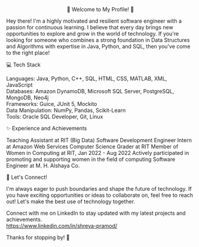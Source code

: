 <center>👋 Welcome to My Profile! 🚀</center>


Hey there! I'm a highly motivated and resilient software engineer with a passion for continuous learning. I believe that every day brings new opportunities to explore and grow in the world of technology. If you're looking for someone who combines a strong foundation in Data Structures and Algorithms with expertise in Java, Python, and SQL, then you've come to the right place!

💻 Tech Stack

Languages: Java, Python, C++, SQL, HTML, CSS, MATLAB, XML, JavaScript<br>
Databases: Amazon DynamoDB, Microsoft SQL Server, PostgreSQL, MongoDB, Neo4j<br>
Frameworks: Guice, JUnit 5, Mockito<br>
Data Manipulation: NumPy, Pandas, Scikit-Learn<br>
Tools: Oracle SQL Developer, Git, Linux<br>

✨ Experience and Achievements

Teaching Assistant at RIT (Big Data)
Software Development Engineer Intern at Amazon Web Services
Computer Science Grader at RIT
Member of Women in Computing at RIT, Jan 2022 - Aug 2022
Actively participated in promoting and supporting women in the field of computing
Software Engineer at M. H. Alshaya Co.

🔧 Let's Connect!

I'm always eager to push boundaries and shape the future of technology. If you have exciting opportunities or ideas to collaborate on, feel free to reach out! Let's make the best use of technology together.

Connect with me on LinkedIn to stay updated with my latest projects and achievements.<br>
https://www.linkedin.com/in/shreya-pramod/

Thanks for stopping by! 🌟





